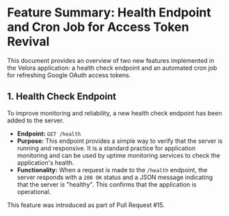 # Feature Summary: Health Endpoint and Cron Job for Access Token Revival

This document provides an overview of two new features implemented in the Velora application: a health check endpoint and an automated cron job for refreshing Google OAuth access tokens.

## 1. Health Check Endpoint

To improve monitoring and reliability, a new health check endpoint has been added to the server.

-   **Endpoint:** `GET /health`
-   **Purpose:** This endpoint provides a simple way to verify that the server is running and responsive. It is a standard practice for application monitoring and can be used by uptime monitoring services to check the application's health.
-   **Functionality:** When a request is made to the `/health` endpoint, the server responds with a `200 OK` status and a JSON message indicating that the server is "healthy". This confirms that the application is operational.

This feature was introduced as part of Pull Request #15.

